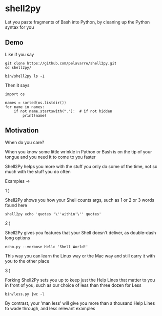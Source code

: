 # shell2py
Let you paste fragments of Bash into Python, by cleaning up the Python syntax for you

## Demo

Like if you say

    git clone https://github.com/pelavarre/shell2py.git
    cd shell2py/

    bin/shell2py ls -1

Then it says

    import os

    names = sorted(os.listdir())
    for name in names:
        if not name.startswith("."):  # if not hidden
            print(name)

## Motivation

When do you care?

When you know some little wrinkle in Python or Bash is on the tip of your tongue and you need it to come to you faster

Shell2Py helps you more with the stuff you only do some of the time, not so much with the stuff you do often

Examples =>

1 )

Shell2Py shows you how your Shell counts args, such as 1 or 2 or 3 words found here

    shell2py echo 'quotes '\''within'\'' quotes'

2 )

Shell2Py gives you features that your Shell doesn't deliver, as double-dash long options
    
    echo.py --verbose Hello 'Shell World!'

This way you can learn the Linux way or the Mac way and still carry it with you to the other place

3 )

Forking Shell2Py sets you up to keep just the Help Lines that matter to you in front of you, such as our choice of less than three dozen for Less

    bin/less.py |wc -l

By contrast, your 'man less' will give you more than a thousand Help Lines to wade through, and less relevant examples





